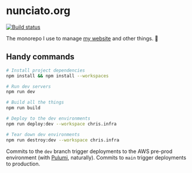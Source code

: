 # nunciato.org

[![Build status](https://badge.buildkite.com/e5f135f3e93056f0498da9ef82a510ee16835bf7ed79d4e294.svg)](https://buildkite.com/nunciato/nunciato-dot-org)

The monorepo I use to manage [my website](https://chris.nunciato.org) and other things. :rocket: 

## Handy commands

```bash
# Install project dependencies
npm install && npm install --workspaces

# Run dev servers
npm run dev

# Build all the things
npm run build 

# Deploy to the dev environments
npm run deploy:dev --workspace chris.infra

# Tear down dev environments
npm run destroy:dev --workspace chris.infra
```

Commits to the `dev` branch trigger deployments to the AWS pre-prod environment (with [Pulumi](https://pulumi.com/docs), naturally). Commits to `main` trigger deployments to production.
